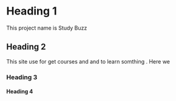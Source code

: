 # Heading 1

This project name is Study Buzz

## Heading 2

This site use for get courses and and to learn somthing . Here we

### Heading 3

#### Heading 4
